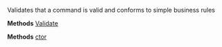 Validates that a command is valid and conforms to simple business rules

**Methods**
[Validate](Bifrost.Validation.ICommandValidationService.Validate)


**Methods**
[ctor](Bifrost.Validation.CommandValidationService.ctor)
